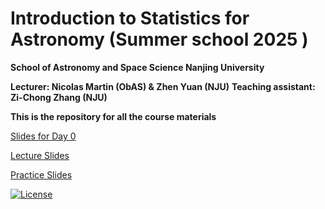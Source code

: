 # Introduction to Statistics for Astronomy (Summer school 2025 )

**School of Astronomy and Space Science Nanjing University**

**Lecturer: Nicolas Martin (ObAS) & Zhen Yuan (NJU)**
**Teaching assistant: Zi-Chong Zhang (NJU)**


**This is the repository for all the course materials**

[Slides for Day 0](https://docs.google.com/presentation/d/1_8-193h1xiCqrHkJoAMgC8bJPYjWfodLQFUBUVRSl6s/edit?usp=sharing) 

[Lecture Slides](https://box.nju.edu.cn/d/828bdc022c5543f782b0/)

[Practice Slides](https://docs.google.com/presentation/d/1UNhFgIWqrdKXlf9DHOkP9o73ccHlQ-8K3KG2-8Tlfso/edit?usp=sharing)



[![License](https://img.shields.io/badge/license-MIT-blue.svg)](LICENSE)

